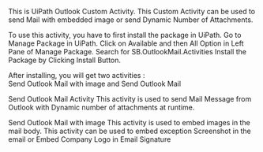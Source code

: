 This is UiPath Outlook Custom Activity.
This Custom Activity can be used to send Mail with embedded image or send Dynamic Number of Attachments.

To use this activity, you have to first install the package in UiPath.
Go to Manage Package in UiPath.
Click on Available and then All Option in Left Pane of Manage Package.
Search for SB.OutlookMail.Activities
Install the Package by Clicking Install Button.

After installing, you will get two activities :  
Send Outlook Mail with image and Send Outlook Mail


Send Outlook Mail Activity 
This activity is used to send Mail Message from Outlook with Dynamic number of attachments at runtime.


Send Outlook Mail with image
This activity is used to embed images in the mail body. This activity can be used to embed exception Screenshot in the email or Embed Company Logo in Email Signature
